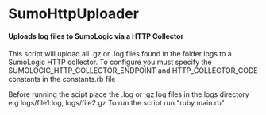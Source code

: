 # SumoHttpUploader #
#### Uploads log files to SumoLogic via a HTTP Collector ####

This script will upload all .gz or .log files found in the folder logs to a SumoLogic HTTP collector.
To configure you must specify the SUMOLOGIC_HTTP_COLLECTOR_ENDPOINT and HTTP_COLLECTOR_CODE constants in the constants.rb file

Before running the scipt place the .log or .gz log files in the logs directory e.g logs/file1.log, logs/file2.gz
To run the script run "ruby main.rb"
